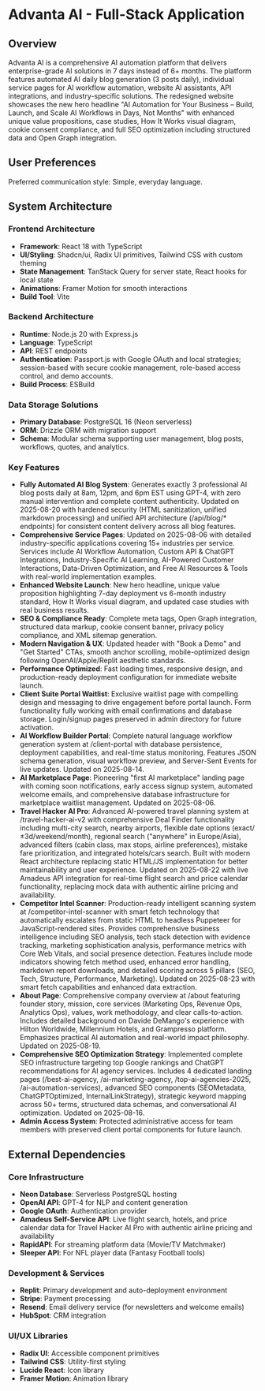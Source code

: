 # Advanta AI - Full-Stack Application

## Overview
Advanta AI is a comprehensive AI automation platform that delivers enterprise-grade AI solutions in 7 days instead of 6+ months. The platform features automated AI daily blog generation (3 posts daily), individual service pages for AI workflow automation, website AI assistants, API integrations, and industry-specific solutions. The redesigned website showcases the new hero headline "AI Automation for Your Business – Build, Launch, and Scale AI Workflows in Days, Not Months" with enhanced unique value propositions, case studies, How It Works visual diagram, cookie consent compliance, and full SEO optimization including structured data and Open Graph integration.

## User Preferences
Preferred communication style: Simple, everyday language.

## System Architecture

### Frontend Architecture
- **Framework**: React 18 with TypeScript
- **UI/Styling**: Shadcn/ui, Radix UI primitives, Tailwind CSS with custom theming
- **State Management**: TanStack Query for server state, React hooks for local state
- **Animations**: Framer Motion for smooth interactions
- **Build Tool**: Vite

### Backend Architecture
- **Runtime**: Node.js 20 with Express.js
- **Language**: TypeScript
- **API**: REST endpoints
- **Authentication**: Passport.js with Google OAuth and local strategies; session-based with secure cookie management, role-based access control, and demo accounts.
- **Build Process**: ESBuild

### Data Storage Solutions
- **Primary Database**: PostgreSQL 16 (Neon serverless)
- **ORM**: Drizzle ORM with migration support
- **Schema**: Modular schema supporting user management, blog posts, workflows, quotes, and analytics.

### Key Features
- **Fully Automated AI Blog System**: Generates exactly 3 professional AI blog posts daily at 8am, 12pm, and 6pm EST using GPT-4, with zero manual intervention and complete content authenticity. Updated on 2025-08-20 with hardened security (HTML sanitization, unified markdown processing) and unified API architecture (/api/blog/* endpoints) for consistent content delivery across all blog features.
- **Comprehensive Service Pages**: Updated on 2025-08-06 with detailed industry-specific applications covering 15+ industries per service. Services include AI Workflow Automation, Custom API & ChatGPT Integrations, Industry-Specific AI Learning, AI-Powered Customer Interactions, Data-Driven Optimization, and Free AI Resources & Tools with real-world implementation examples.
- **Enhanced Website Launch**: New hero headline, unique value proposition highlighting 7-day deployment vs 6-month industry standard, How It Works visual diagram, and updated case studies with real business results.
- **SEO & Compliance Ready**: Complete meta tags, Open Graph integration, structured data markup, cookie consent banner, privacy policy compliance, and XML sitemap generation.
- **Modern Navigation & UX**: Updated header with "Book a Demo" and "Get Started" CTAs, smooth anchor scrolling, mobile-optimized design following OpenAI/Apple/Replit aesthetic standards.
- **Performance Optimized**: Fast loading times, responsive design, and production-ready deployment configuration for immediate website launch.
- **Client Suite Portal Waitlist**: Exclusive waitlist page with compelling design and messaging to drive engagement before portal launch. Form functionality fully working with email confirmations and database storage. Login/signup pages preserved in admin directory for future activation.
- **AI Workflow Builder Portal**: Complete natural language workflow generation system at /client-portal with database persistence, deployment capabilities, and real-time status monitoring. Features JSON schema generation, visual workflow preview, and Server-Sent Events for live updates. Updated on 2025-08-14.
- **AI Marketplace Page**: Pioneering "first AI marketplace" landing page with coming soon notifications, early access signup system, automated welcome emails, and comprehensive database infrastructure for marketplace waitlist management. Updated on 2025-08-06.
- **Travel Hacker AI Pro**: Advanced AI-powered travel planning system at /travel-hacker-ai-v2 with comprehensive Deal Finder functionality including multi-city search, nearby airports, flexible date options (exact/±3d/weekend/month), regional search ("anywhere" in Europe/Asia), advanced filters (cabin class, max stops, airline preferences), mistake fare prioritization, and integrated hotels/cars search. Built with modern React architecture replacing static HTML/JS implementation for better maintainability and user experience. Updated on 2025-08-22 with live Amadeus API integration for real-time flight search and price calendar functionality, replacing mock data with authentic airline pricing and availability.
- **Competitor Intel Scanner**: Production-ready intelligent scanning system at /competitor-intel-scanner with smart fetch technology that automatically escalates from static HTML to headless Puppeteer for JavaScript-rendered sites. Provides comprehensive business intelligence including SEO analysis, tech stack detection with evidence tracking, marketing sophistication analysis, performance metrics with Core Web Vitals, and social presence detection. Features include mode indicators showing fetch method used, enhanced error handling, markdown report downloads, and detailed scoring across 5 pillars (SEO, Tech, Structure, Performance, Marketing). Updated on 2025-08-23 with smart fetch capabilities and enhanced data extraction.
- **About Page**: Comprehensive company overview at /about featuring founder story, mission, core services (Marketing Ops, Revenue Ops, Analytics Ops), values, work methodology, and clear calls-to-action. Includes detailed background on Davide DeMango's experience with Hilton Worldwide, Millennium Hotels, and Grampresso platform. Emphasizes practical AI automation and real-world impact philosophy. Updated on 2025-08-19.
- **Comprehensive SEO Optimization Strategy**: Implemented complete SEO infrastructure targeting top Google rankings and ChatGPT recommendations for AI agency services. Includes 4 dedicated landing pages (/best-ai-agency, /ai-marketing-agency, /top-ai-agencies-2025, /ai-automation-services), advanced SEO components (SEOMetadata, ChatGPTOptimized, InternalLinkStrategy), strategic keyword mapping across 50+ terms, structured data schemas, and conversational AI optimization. Updated on 2025-08-16.
- **Admin Access System**: Protected administrative access for team members with preserved client portal components for future launch.

## External Dependencies

### Core Infrastructure
- **Neon Database**: Serverless PostgreSQL hosting
- **OpenAI API**: GPT-4 for NLP and content generation
- **Google OAuth**: Authentication provider
- **Amadeus Self-Service API**: Live flight search, hotels, and price calendar data for Travel Hacker AI Pro with authentic airline pricing and availability
- **RapidAPI**: For streaming platform data (Movie/TV Matchmaker)
- **Sleeper API**: For NFL player data (Fantasy Football tools)

### Development & Services
- **Replit**: Primary development and auto-deployment environment
- **Stripe**: Payment processing
- **Resend**: Email delivery service (for newsletters and welcome emails)
- **HubSpot**: CRM integration

### UI/UX Libraries
- **Radix UI**: Accessible component primitives
- **Tailwind CSS**: Utility-first styling
- **Lucide React**: Icon library
- **Framer Motion**: Animation library